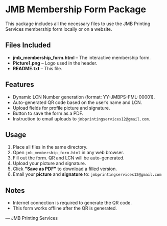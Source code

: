 
# JMB Membership Form Package

This package includes all the necessary files to use the JMB Printing Services membership form locally or on a website.

## Files Included
- **jmb_membership_form.html** – The interactive membership form.
- **Picture1.png** – Logo used in the header.
- **README.txt** – This file.

## Features
- Dynamic LCN Number generation (format: YY-JMBPS-FML-00001).
- Auto-generated QR code based on the user’s name and LCN.
- Upload fields for profile picture and signature.
- Button to save the form as a PDF.
- Instruction to email uploads to `jmbprintingservices12@gmail.com`.

## Usage
1. Place all files in the same directory.
2. Open `jmb_membership_form.html` in any web browser.
3. Fill out the form. QR and LCN will be auto-generated.
4. Upload your picture and signature.
5. Click **"Save as PDF"** to download a filled version.
6. Email your **picture** and **signature** to: `jmbprintingservices12@gmail.com`

## Notes
- Internet connection is required to generate the QR code.
- This form works offline after the QR is generated.

— JMB Printing Services
